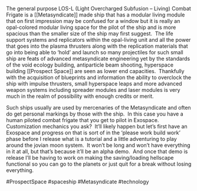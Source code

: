 

The general purpose LOS-L (Light Overcharged Subfusion – Living) Combat Frigate is a [[Metasyndicate]] made ship that has a modular living module that on first impression may be confused for a window but it is really an opal-colored modular living space for the pilot of the ship and is more spacious than the smaller size of the ship may first suggest.  The life support systems and replicators within the opal-living unit and all the power that goes into the plasma thrusters along with the replication materials that go into being able to ‘hold’ and launch so many projectiles for such small ship are feats of advanced metasyndicate engineering yet by the standards of the void ecology building, antiparticle beam shooting, hyperspace building [[Prospect Space]] are seen as lower end capacities.  Thankfully with the acquisition of blueprints and information the ability to overclock the ship with impulse thrusters, small hyperspace leaps and more advanced weapon systems including spreader modules and laser modules is very much in the realm of possibility with enough credits or merit. 

Such ships usually are used by mercenaries of the Metasyndicate and often do get personal markings by those with the ship.  In this case you have a human piloted combat frigate that you get to pilot in Exospace.  Customization mechanics you ask?  It’ll likely happen but let’s first have an Exospace and progress on that is sort of in the ‘please work build work’ phase before I release what is a tutorial and a little adventuring to play around the jovian moon system.  It won’t be long and won’t have everything in it at all, but that’s because it’ll be an alpha demo.  And once that demo is release I’ll be having to work on making the saving/loading hellscape functional so you can go to the planets or just quit for a break without losing everything.

#ProspectSpace 
#spaceship 
#Metasyndicate 
#technology 
